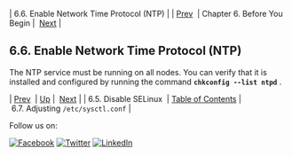 | 6.6. Enable Network Time Protocol (NTP) |
| [Prev](byb.disable_selinux.php)  | Chapter 6. Before You Begin |  [Next](byb.sysctl.conf.php) |

## 6.6. Enable Network Time Protocol (NTP)

The NTP service must be running on all nodes. You can verify that it is installed and configured by running the command **`chkconfig --list ntpd`**             .

| [Prev](byb.disable_selinux.php)  | [Up](before_you_begin.php) |  [Next](byb.sysctl.conf.php) |
| 6.5. Disable SELinux  | [Table of Contents](index.php) |  6.7. Adjusting `/etc/sysctl.conf` |

Follow us on:

[![Facebook](https://support.messagesystems.com/images/icon-facebook.png)](http://www.facebook.com/messagesystems) [![Twitter](https://support.messagesystems.com/images/icon-twitter.png)](http://twitter.com/#!/MessageSystems) [![LinkedIn](https://support.messagesystems.com/images/icon-linkedin.png)](http://www.linkedin.com/company/message-systems)